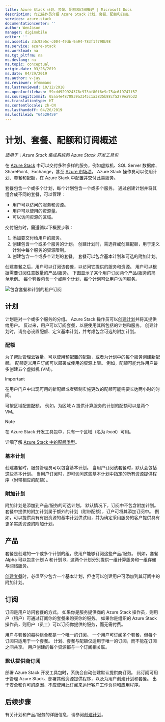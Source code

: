 ```yaml
---
title: Azure Stack 计划、套餐、配额和订阅概述 | Microsoft Docs
description: 向云操作员介绍 Azure Stack 计划、套餐、配额和订阅。
services: azure-stack
documentationcenter: ''
author: WenJason
manager: digimobile
editor: ''
ms.assetid: 3dc92e5c-c004-49db-9a94-783f1f798b98
ms.service: azure-stack
ms.workload: na
ms.tgt_pltfrm: na
ms.devlang: na
ms.topic: conceptual
origin.date: 03/26/2019
ms.date: 04/29/2019
ms.author: v-jay
ms.reviewer: efemmano
ms.lastreviewed: 10/12/2018
ms.openlocfilehash: 59cdd929924378c973bf80f6e9c754c619747f57
ms.sourcegitcommit: 05aa4e4870839a3145c1a3835b88cf5279ea9b32
ms.translationtype: HT
ms.contentlocale: zh-CN
ms.lasthandoff: 04/26/2019
ms.locfileid: "64529459"
---
```

# <a name="plan-offer-quota-and-subscription-overview"></a>计划、套餐、配额和订阅概述

*适用于：Azure Stack 集成系统和 Azure Stack 开发工具包*

在 [Azure Stack](azure-stack-overview.md) 中可以交付多种多样的服务，例如虚拟机、SQL Server 数据库、SharePoint、Exchange，甚至 [Azure 市场项](azure-stack-marketplace-azure-items.md)。 Azure Stack 操作员可以使用计划、套餐和配额，在 Azure Stack 中配置并交付此类服务。

套餐包含一个或多个计划，每个计划包含一个或多个服务。 通过创建计划并将其组合成不同的套餐，可以管理：

- 用户可以访问的服务和资源。
- 用户可以使用的资源量。
- 可以访问资源的区域。

交付服务时，需遵循以下概要步骤：

1. 添加要交付给用户的服务。
2. 创建包含一个或多个服务的计划。 创建计划时，需选择或创建配额，用于定义计划中每个服务的资源限制。
3. 创建包含一个或多个计划的套餐。 套餐可以包含基本计划和可选的附加计划。

创建套餐之后，用户可以订阅该套餐，以访问它提供的服务和资源。 用户可以根据需要订阅任意数量的产品/服务。 下图显示了某个用户订阅两个产品/服务的简单示例。 每个套餐包含一个或两个计划，每个计划可让用户访问服务。

![包含套餐和计划的租户订阅](media/azure-stack-key-features/image4.png)

## <a name="plans"></a>计划

计划是对一个或多个服务的分组。 Azure Stack 操作员可以[创建计划](azure-stack-create-plan.md)并将其提供给用户。 反过来，用户可以订阅套餐，以便使用其所包括的计划和服务。 创建计划时，请务必设置配额、定义基本计划，并考虑包含可选的附加计划。

### <a name="quotas"></a>配额

为了帮助管理云容量，可以使用预配置的配额，或者为计划中的每个服务创建新配额。 配额定义用户订阅可以部署或使用的资源上限。 例如，配额可能允许用户最多创建五个虚拟机 (VM)。

> [!IMPORTANT]
> 在用户门户中出现可用的新配额或者强制实施更改的配额可能需要长达两小时的时间。

可按区域配置配额。 例如，为区域 A 提供计算服务的计划的配额可以是两个 VM。

>[!NOTE]
>在 Azure Stack 开发工具包中，只有一个区域（名为 *local*）可用。

详细了解 [Azure Stack 中的配额类型](azure-stack-quota-types.md)。

### <a name="base-plan"></a>基本计划

创建套餐时，服务管理员可以包含基本计划。 当用户订阅该套餐时，默认会包括这些基本计划。 当用户订阅时，即可访问这些基本计划中指定的所有资源提供程序（附带相应的配额）。

### <a name="add-on-plans"></a>附加计划

附加计划是添加到产品/服务的可选计划。 默认情况下，订阅中不包含附加计划。 套餐中提供的附加计划属于额外的计划（附带配额），订户可将其添加订阅中。 例如，可以提供具有有限资源的基本计划供试用，并为确定采用服务的客户提供具有更多实质资源的附加计划。

## <a name="offers"></a>产品

套餐是创建的一个或多个计划的组，使用户能够订阅这些产品/服务。 例如，套餐 Alpha 可以包含计划 A 和计划 B，这两个计划分别提供一组计算服务和一组存储与网络服务。

[创建套餐](azure-stack-create-offer.md)时，必须至少包含一个基本计划，但也可以创建用户可添加到其订阅中的附加计划。

## <a name="subscriptions"></a>订阅

订阅是用户访问套餐的方式。 如果你是服务提供商的 Azure Stack 操作员，则用户（租户）可通过订阅你的套餐来购买你的服务。 如果你是组织的 Azure Stack 操作员，则用户（员工）可以订阅你提供的服务，而无需付费。

用户与套餐的每种组合都是一个唯一的订阅。 一个用户可订阅多个套餐，但每个订阅只适用于一个套餐。 计划、套餐与配额仅适用于唯一的订阅，而不能在订阅之间共享。 用户创建的每个资源都与一个订阅相关联。

### <a name="default-provider-subscription"></a>默认提供商订阅

部署 Azure Stack 开发工具包时，系统会自动创建默认提供商订阅。 此订阅可用于管理 Azure Stack、部署其他资源提供程序，以及为用户创建计划和套餐。 出于安全和许可的原因，不应使用此订阅来运行客户工作负荷和应用程序。

## <a name="next-steps"></a>后续步骤

有关计划和产品/服务的详细信息，请参阅[创建计划](azure-stack-create-plan.md)。
